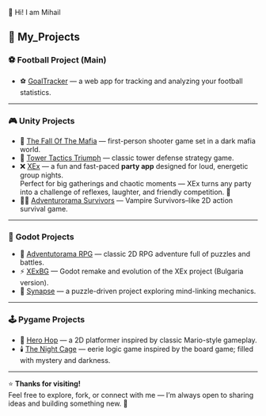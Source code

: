 👋 Hi! I am Mihail

## 📁 **My_Projects**

### ⚽ **Football Project (Main)**
- ⚽ [GoalTracker](https://github.com/MihailJordanov/GoalTracker) — a web app for tracking and analyzing your football statistics.

---

### 🎮 **Unity Projects**
- 🔫 [The Fall Of The Mafia](https://github.com/MihailJordanov/The-Fall-Of-The-Mafia) — first-person shooter game set in a dark mafia world.  
- 🏰 [Tower Tactics Triumph](https://github.com/MihailJordanov/Tower-Tactics-Triumph) — classic tower defense strategy game.  
- ❌ [XEx](https://github.com/MihailJordanov/XEx) — a fun and fast-paced **party app** designed for loud, energetic group nights.  
  Perfect for big gatherings and chaotic moments — XEx turns any party into a challenge of reflexes, laughter, and friendly competition. 🎉
- 🧛‍♂️ [Adventurorama Survivors](https://github.com/MihailJordanov/Adventurorama-Survivors) — Vampire Survivors–like 2D action survival game.

---

### 🧩 **Godot Projects**
- 🏰 [Adventutorama RPG](https://github.com/MihailJordanov/AdventutoramaRPG) — classic 2D RPG adventure full of puzzles and battles.  
- ⚡ [XExBG](https://github.com/MihailJordanov/XExBG) — Godot remake and evolution of the XEx project (Bulgaria version).  
- 🧠 [Synapse](https://github.com/MihailJordanov/Synapse) — a puzzle-driven project exploring mind-linking mechanics.

---

### 🕹️ **Pygame Projects**
- 🍄 [Hero Hop](https://github.com/MihailJordanov/Hero-Hop) — a 2D platformer inspired by classic Mario-style gameplay.  
- 🕯️ [The Night Cage](https://github.com/MihailJordanov/The-Night-Cage) — eerie logic game inspired by the board game; filled with mystery and darkness.

---

⭐ **Thanks for visiting!**  
Feel free to explore, fork, or connect with me — I’m always open to sharing ideas and building something new. 🤝  
